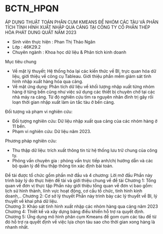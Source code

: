 # BCTN_HPQN
ÁP DỤNG THUẬT TOÁN PHÂN CỤM KMEANS ĐỂ NHÓM CÁC TÀU VÀ PHÂN TÍCH TÌNH HÌNH XUẤT NHẬP QUA CẢNG TẠI CÔNG TY CỔ PHẦN THÉP HÒA PHÁT DUNG QUẤT NĂM 2023 
- Sinh viên thực hiện			:   	Phan Thị Thảo Ngân
- Lớp				     	        :         46K29.2
- Chuyên ngành            : Khoa học dữ liệu & Phân tích kinh doanh

Mục tiêu chung
* Về mặt lý thuyết: Hệ thống hóa lại các kiến thức về BI, trực quan hóa dữ liệu, giới thiệu về công cụ Tableau. Giới thiệu phần mềm giám sát tình hình nhập xuất hàng hóa qua cảng.  
* Về mặt ứng dụng: Phân tích dữ liệu về khối lượng nhập xuất từng nhóm hàng ở từng bến cũng như việc sử dụng các thiết bị chuyên chở tại các nhà máy ra cảng. Từ đó nghiên cứu tìm ra nguyên nhân đình trị gây rối loạn thời gian nhập xuất làm ùn tắc tàu ở bến cảng. 

Đối tượng và phạm vi nghiên cứu:
* Đối tượng nghiên cứu: Dữ liệu nhập xuất qua cảng của các nhóm hàng ở 11 bến. 
* Phạm vi nghiên cứu: Dữ liệu năm 2023.

Phương pháp nghiên cứu: 
* Thu thập dữ liệu: trích xuất thông tin từ hệ thống lưu trữ chung của công ty.
* Phỏng vấn chuyên gia : phỏng vấn trực tiếp anh/chị hướng dẫn và các bộ quản lý để thu thập thông tin xác định bài toán. 

Đề tài được tổ chức gồm phần mở đầu và 4 chương:
Lời mở đầu
Phần này trình bày lý do thực hiện đề tài và giới thiệu chung về đề tài
Chương 1: Tổng quan về đơn vị thực tập 
Phần này giới thiệu tổng quan về đơn vị bao gồm: lịch sử hình thành, lĩnh vực hoạt động, cơ cấu tổ chức, tình hình kinh doanh,.. 
Chương 2: Cơ sở lý thuyết
Phần này trình bày các lý thuyết về BI, lý thuyết về khai phá dữ liệu.  
Chương 3: Khảo sát tình hình xuất nhập các nhóm hàng qua cảng năm 2023
Chương 4: Thiết kế và xây dựng bảng điều khiển hỗ trợ ra quyết định. 
Chương 5: Ứng dụng mô hình phân cụm Kmeans để gom cụm các tàu để từ đó hỗ trợ ra quyết định về việc lựa chọn tàu sao cho thời gian xong hàng là nhanh nhất.  


